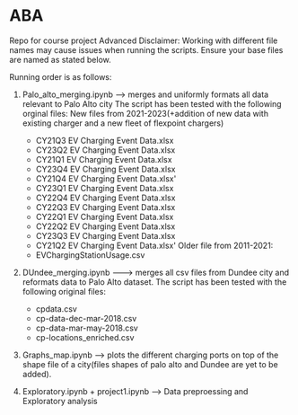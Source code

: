 # ABA
Repo for course project Advanced 
Disclaimer: Working with different file names may cause issues when running the scripts. Ensure your base files are named as stated below.

Running order is as follows:

1. Palo_alto_merging.ipynb --> merges and uniformly formats all data relevant to Palo Alto city
    The script has been tested with the following orginal files:
   New files from 2021-2023(+addition of new data with existing charger and a new fleet of flexpoint chargers)
   - CY21Q3 EV Charging Event Data.xlsx
   - CY23Q2 EV Charging Event Data.xlsx
   - CY21Q1 EV Charging Event Data.xlsx
   - CY23Q4 EV Charging Event Data.xlsx
   - CY21Q4 EV Charging Event Data.xlsx'
   - CY23Q1 EV Charging Event Data.xlsx
   - CY22Q4 EV Charging Event Data.xlsx
   - CY22Q3 EV Charging Event Data.xlsx
   - CY22Q1 EV Charging Event Data.xlsx
   - CY22Q2 EV Charging Event Data.xlsx
   - CY23Q3 EV Charging Event Data.xlsx
   - CY21Q2 EV Charging Event Data.xlsx'
  Older file from 2011-2021:
   - EVChargingStationUsage.csv

2. DUndee_merging.ipynb ---> merges all csv files from Dundee city and reformats data to Palo Alto dataset.
   The script has been tested with the following original files:
   - cpdata.csv
   - cp-data-dec-mar-2018.csv
   - cp-data-mar-may-2018.csv
   - cp-locations_enriched.csv
3. Graphs_map.ipynb --> plots the different charging ports on top of the shape file of a city(files shapes of palo alto and Dundee are yet to be added).

4. Exploratory.ipynb + project1.ipynb --> Data preproessing and Exploratory analysis 
